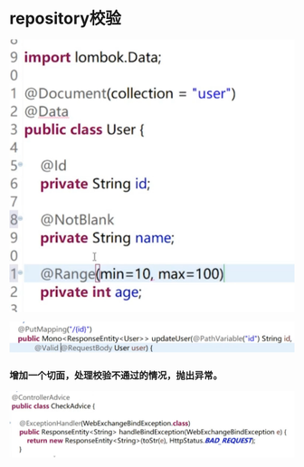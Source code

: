 # repository校验

![](../.gitbook/assets/image%20%28380%29.png)

![](../.gitbook/assets/image%20%28385%29.png)

### 增加一个切面，处理校验不通过的情况，抛出异常。



![](../.gitbook/assets/image%20%28402%29.png)

